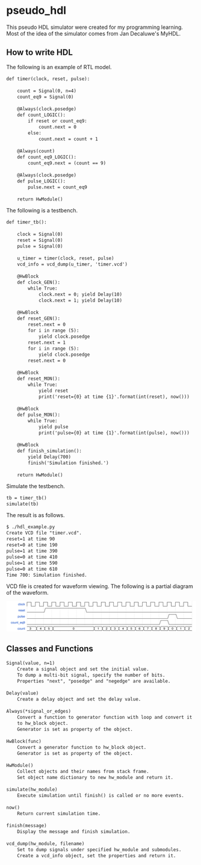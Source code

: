 pseudo_hdl
==========

This pseudo HDL simulator were created for my programming learning.
Most of the idea of the simulator comes from Jan Decaluwe's MyHDL.


How to write HDL
----------------

The following is an example of RTL model.

    def timer(clock, reset, pulse):

        count = Signal(0, n=4)
        count_eq9 = Signal(0)

        @Always(clock.posedge)
        def count_LOGIC():
            if reset or count_eq9:
                count.next = 0
            else:
                count.next = count + 1

        @Always(count)
        def count_eq9_LOGIC():
            count_eq9.next = (count == 9)

        @Always(clock.posedge)
        def pulse_LOGIC():
            pulse.next = count_eq9

        return HwModule()


The following is a testbench.

    def timer_tb():

        clock = Signal(0)
        reset = Signal(0)
        pulse = Signal(0)

        u_timer = timer(clock, reset, pulse)
        vcd_info = vcd_dump(u_timer, 'timer.vcd')

        @HwBlock
        def clock_GEN():
            while True:
                clock.next = 0; yield Delay(10)
                clock.next = 1; yield Delay(10)

        @HwBlock
        def reset_GEN():
            reset.next = 0
            for i in range (5):
                yield clock.posedge
            reset.next = 1
            for i in range (5):
                yield clock.posedge
            reset.next = 0

        @HwBlock
        def reset_MON():
            while True:
                yield reset
                print('reset={0} at time {1}'.format(int(reset), now()))

        @HwBlock
        def pulse_MON():
            while True:
                yield pulse
                print('pulse={0} at time {1}'.format(int(pulse), now()))

        @HwBlock
        def finish_simulation():
            yield Delay(700)
            finish('Simulation finished.')

        return HwModule()


Simulate the testbench.

    tb = timer_tb()
    simulate(tb)


The result is as follows.

    $ ./hdl_example.py
    Create VCD file "timer.vcd".
    reset=1 at time 90
    reset=0 at time 190
    pulse=1 at time 390
    pulse=0 at time 410
    pulse=1 at time 590
    pulse=0 at time 610
    Time 700: Simulation finished.


VCD file is created for waveform viewing.
The following is a partial diagram of the waveform.

<img src="hdl_example.svg" alt="waveform diagram">


Classes and Functions
-------------------

    Signal(value, n=1)
        Create a signal object and set the initial value.
        To dump a multi-bit signal, specify the number of bits.
        Properties "next", "posedge" and "negedge" are available.

    Delay(value)
        Create a delay object and set the delay value.

    Always(*signal_or_edges)
        Convert a function to generator function with loop and convert it
        to hw_block object.
        Generator is set as property of the object.

    HwBlock(func)
        Convert a generator function to hw_block object.
        Generator is set as property of the object.

    HwModule()
        Collect objects and their names from stack frame.
        Set object name dictionary to new hw_module and return it.

    simulate(hw_module)
        Execute simulation until finish() is called or no more events.

    now()
        Return current simulation time.

    finish(message)
        Display the message and finish simulation.

    vcd_dump(hw_module, filename)
        Set to dump signals under specified hw_module and submodules.
        Create a vcd_info object, set the properties and return it.

